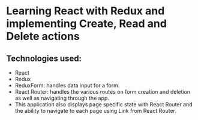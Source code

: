 # Learning React with Redux and implementing Create, Read and Delete actions

## Technologies used:
  - React
  - Redux
  - ReduxForm: handles data input for a form.
  - React Router: handles the various routes on form creation and deletion as well as navigating through the app.
  - This application also displays page specific state with React Router and the ability to navigate to each page using Link from React Router.
